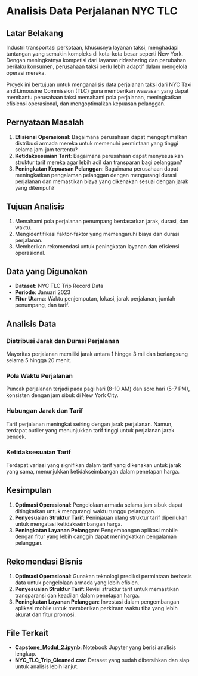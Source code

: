 # Analisis Data Perjalanan NYC TLC

## Latar Belakang

Industri transportasi perkotaan, khususnya layanan taksi, menghadapi tantangan yang semakin kompleks di kota-kota besar seperti New York. Dengan meningkatnya kompetisi dari layanan ridesharing dan perubahan perilaku konsumen, perusahaan taksi perlu lebih adaptif dalam mengelola operasi mereka. 

Proyek ini bertujuan untuk menganalisis data perjalanan taksi dari NYC Taxi and Limousine Commission (TLC) guna memberikan wawasan yang dapat membantu perusahaan taksi memahami pola perjalanan, meningkatkan efisiensi operasional, dan mengoptimalkan kepuasan pelanggan.

## Pernyataan Masalah

1. **Efisiensi Operasional**: Bagaimana perusahaan dapat mengoptimalkan distribusi armada mereka untuk memenuhi permintaan yang tinggi selama jam-jam tertentu?
2. **Ketidaksesuaian Tarif**: Bagaimana perusahaan dapat menyesuaikan struktur tarif mereka agar lebih adil dan transparan bagi pelanggan?
3. **Peningkatan Kepuasan Pelanggan**: Bagaimana perusahaan dapat meningkatkan pengalaman pelanggan dengan mengurangi durasi perjalanan dan memastikan biaya yang dikenakan sesuai dengan jarak yang ditempuh?

## Tujuan Analisis

1. Memahami pola perjalanan penumpang berdasarkan jarak, durasi, dan waktu.
2. Mengidentifikasi faktor-faktor yang memengaruhi biaya dan durasi perjalanan.
3. Memberikan rekomendasi untuk peningkatan layanan dan efisiensi operasional.

## Data yang Digunakan

- **Dataset**: NYC TLC Trip Record Data
- **Periode**: Januari 2023
- **Fitur Utama**: Waktu penjemputan, lokasi, jarak perjalanan, jumlah penumpang, dan tarif.

## Analisis Data

### Distribusi Jarak dan Durasi Perjalanan
Mayoritas perjalanan memiliki jarak antara 1 hingga 3 mil dan berlangsung selama 5 hingga 20 menit.

### Pola Waktu Perjalanan
Puncak perjalanan terjadi pada pagi hari (8-10 AM) dan sore hari (5-7 PM), konsisten dengan jam sibuk di New York City.

### Hubungan Jarak dan Tarif
Tarif perjalanan meningkat seiring dengan jarak perjalanan. Namun, terdapat outlier yang menunjukkan tarif tinggi untuk perjalanan jarak pendek.

### Ketidaksesuaian Tarif
Terdapat variasi yang signifikan dalam tarif yang dikenakan untuk jarak yang sama, menunjukkan ketidakseimbangan dalam penetapan harga.

## Kesimpulan

1. **Optimasi Operasional**: Pengelolaan armada selama jam sibuk dapat ditingkatkan untuk mengurangi waktu tunggu pelanggan.
2. **Penyesuaian Struktur Tarif**: Peninjauan ulang struktur tarif diperlukan untuk mengatasi ketidakseimbangan harga.
3. **Peningkatan Layanan Pelanggan**: Pengembangan aplikasi mobile dengan fitur yang lebih canggih dapat meningkatkan pengalaman pelanggan.

## Rekomendasi Bisnis

1. **Optimasi Operasional**: Gunakan teknologi prediksi permintaan berbasis data untuk pengelolaan armada yang lebih efisien.
2. **Penyesuaian Struktur Tarif**: Revisi struktur tarif untuk memastikan transparansi dan keadilan dalam penetapan harga.
3. **Peningkatan Layanan Pelanggan**: Investasi dalam pengembangan aplikasi mobile untuk memberikan perkiraan waktu tiba yang lebih akurat dan fitur promosi.

## File Terkait

- **Capstone_Modul_2.ipynb**: Notebook Jupyter yang berisi analisis lengkap.
- **NYC_TLC_Trip_Cleaned.csv**: Dataset yang sudah dibersihkan dan siap untuk analisis lebih lanjut.
